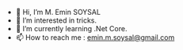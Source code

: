 - 👋 Hi, I’m M. Emin SOYSAL
- 👀 I’m interested in tricks.
- 🌱 I’m currently learning .Net Core.
- 📫 How to reach me : emin.m.soysal@gmail.com

<!---
xspider341/xspider341 is a ✨ special ✨ repository because its `README.md` (this file) appears on your GitHub profile.
You can click the Preview link to take a look at your changes.
--->
